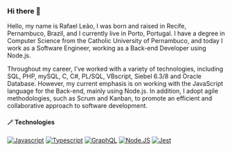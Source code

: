 ### Hi there 👋

Hello, my name is Rafael Leão, I was born and raised in Recife, Pernambuco, Brazil, and I currently live in Porto, Portugal. I have a degree in Computer Science from the Catholic University of Pernambuco, and today I work as a Software Engineer, working as a Back-end Developer using Node.js.

Throughout my career, I've worked with a variety of technologies, including SQL, PHP, mySQL, C, C#, PL/SQL, VBscript, Siebel 6.3/8 and Oracle Database. However, my current emphasis is on working with the JavaScript language for the Back-end, mainly using Node.js. In addition, I adopt agile methodologies, such as Scrum and Kanban, to promote an efficient and collaborative approach to software development.


#### 🪄 Technologies
[![Javascript](https://img.shields.io/badge/javascript-0d1117?style=for-the-badge&logo=javascript)](https://developer.mozilla.org/en-US/docs/Web/JavaScript)
[![Typescript](https://img.shields.io/badge/Typescript-0d1117?style=for-the-badge&logo=typescript)](https://www.typescriptlang.org/)
[![GraphQL](https://img.shields.io/badge/GraphQL-0d1117?style=for-the-badge&logo=graphql&logoColor=e10098)](https://graphql.org/)
[![Node.JS](https://img.shields.io/badge/Node.JS-0d1117?style=for-the-badge&logo=nodedotjs)](https://nodejs.org/)
[![Jest](https://img.shields.io/badge/Jest-0d1117?style=for-the-badge&logo=jest&logoColor=99424f)](https://jestjs.io/)
<!--
**rleaoinfo/rleaoinfo** is a ✨ _special_ ✨ repository because its `README.md` (this file) appears on your GitHub profile.

Here are some ideas to get you started:

- 🔭 I’m currently working on ...
- 🌱 I’m currently learning ...
- 👯 I’m looking to collaborate on ...
- 🤔 I’m looking for help with ...
- 💬 Ask me about ...
- 📫 How to reach me: ...
- 😄 Pronouns: ...
- ⚡ Fun fact: ...
-->
